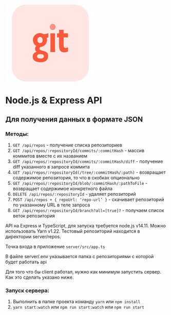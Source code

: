 ![git-api](./git-logo.svg)

# Node.js & Express API
## Для получения данных в формате JSON

### Методы:
1. `GET /api/repos` - получение списка репозиториев
2. `GET /api/repos/:repositoryId/commits/:commitHash` - массив коммитов вместе с их названием
3. `GET /api/repos/:repositoryId/commits/:commitHash/diff` - получение diff указанного в запросе коммита
4. `GET /api/repos/:repositoryId(/tree/:commitHash/:path)` - возвращает содержимое репозитория, то что в скобках опционально
5. `GET /api/repos/:repositoryId/blob/:commitHash/:pathToFile` - возвращает содержимое конкретного файла
6. `DELETE /api/repos/:repositoryId` - удаляет репозиторий
7. `POST /api/repos + { repoUrl: ‘repo-url’ }` - скачивает репозиторий по указанному URL в теле запроса
8. `GET /api/repos/:repositoryId/branch?all=[true]?` - получаем список веток репозитория 

API на Express и TypeScript, для запуска требуется node.js v14.11. Можно использовать Yarn v1.22. Тестовый репозиторий находится в директории server/repos. 

Точка входа в приложение `server/src/app.ts`

В файле server/.env указывается папка с репозиториями с которой будет работать api

Для того что бы client работал, нужно как минимум запустить сервер. Как это сделать указано ниже.

### Запуск сервера:
1. Выполнить в папке проекта команду `yarn` или `npm install`
2. `yarn start:watch` или `npm run start:watch` или `npm run start`
